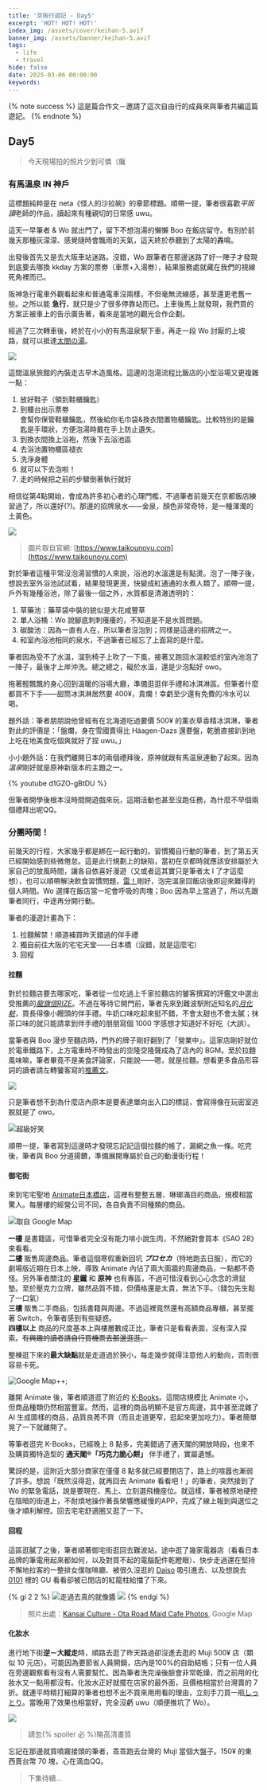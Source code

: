```yaml
---
title: '京阪行遊記 - Day5'
excerpt: 'HOT! HOT! HOT!'
index_img: /assets/cover/keihan-5.avif
banner_img: /assets/banner/keihan-5.avif
tags:
  - life
  - travel
hide: false
date: 2025-03-06 00:00:00
keywords:
---
```


<!-- Latex Protector: Remove "@" before use -->
<!--@lp:skip-all-->
<!--@lp:skip-some-->

<!-- EMSP Replacer: Auto replacement of double full-width white-space with &emsp;&emsp; -->

<!-- Spoiler Replacer: Replace ||text||  with {% spoiler text %} -->
<!--@sprp:skip-all-->

<!-- Footnote Reposer: Auto repositioning of all the footnotes in post -->
<!--@ft:skip-all-->

{% note success %}
這是篇合作文－邀請了這次自由行的成員來與筆者共編這篇遊記。
{% endnote %}

## Day5

> 今天現場拍的照片少到可憐（癱

### 有馬溫泉 IN 神戶

這標題純粹是在 neta《怪人的沙拉碗》的章節標題。順帶一提，筆者很喜歡*平阪讀*老師的作品，讀起來有種親切的日常感 uwu。

這天一早筆者 & Wo 就出門了，留下不想泡湯的懶懶 Boo 在飯店留守。有別於前幾天那種灰濛濛、感覺隨時會飄雨的天氣，這天終於恭聽到了太陽的轟鳴。

出發後首先又是去大阪車站迷路。沒錯，Wo 跟筆者在那邊迷路了好一陣子才發現到底要去哪換 kkday 方案的票劵（車票+入湯劵），結果服務處就藏在我們的視線死角裡而已。

阪神急行電車外觀看起來和普通電車沒兩樣，不但毫無流線感，甚至還更老舊一些。之所以能 **急行**，就只是少了很多停靠站而已。上車後馬上就發現，我們買的方案正被車上的告示廣告著，看來是當地的觀光合作企劃。

經過了三次轉車後，終於在小小的有馬温泉駅下車，再走一段 Wo 討厭的上坡路，就可以抵達[太閤の湯](https://maps.app.goo.gl/LKyKzQmjuq731z5D7)。

![](onnzenn.avif)

這間溫泉旅館的內裝走古早木造風格。這邊的泡湯流程比飯店的小型浴場又更複雜一點：

1. 放好鞋子（領到鞋櫃鑰匙）  
2. 到櫃台出示票劵  
   會幫你保管鞋櫃鑰匙，然後給你毛巾袋&換衣間置物櫃鑰匙。比較特別的是鑰匙是手環狀，方便泡湯時戴在手上防止遺失。  
3. 到換衣間換上浴袍，然後下去浴池區  
4. 去浴池置物櫃區褪衣  
5. 洗淨身體  
6. 就可以下去泡啦！  
7. 走的時候把之前的步驟倒著執行就好

相信從第4點開始，會成為許多初心者的心理門檻，不過筆者前幾天在京都飯店練習過了，所以還好(?)。那邊的招牌泉水——金泉，顏色非常奇特，是一種渾濁的土黃色。

![](official.avif)
> 圖片取自官網: [https://www.taikounoyu.com](https://www.taikounoyu.com)

對於筆者這種平常沒泡湯習慣的人來說，浴池的水溫還是有點燙。泡了一陣子後，想說去室外浴池試試看，結果發現更燙，快變成紅通通的水煮人類了。順帶一提，戶外有幾種浴池，除了最後一個之外，水質都是清澈透明的：

1. 草藥池：藥草袋中裝的貌似是大花咸豐草  
2. 單人浴桶：Wo 說腳底刺刺癢癢的，不知道是不是水質問題。  
3. 碳酸池：因為一直有人在，所以筆者沒泡到；同樣是這邊的招牌之一。  
4. 和室內浴池相同的泉水，不過筆者已經忘了上面寫的是什麼。

筆者因為受不了水溫，溜到椅子上吹了一下風，接著又跑回水溫較低的室內池泡了一陣子，最後才上岸沖洗。總之總之，礙於水溫，還是少泡點好 owo。

拖著輕飄飄的身心回到溫暖的浴場大廳，準備逛逛伴手禮和冰淇淋區。但筆者什麼都買不下手——甜筒冰淇淋居然要 400¥，貴爛！幸虧至少還有免費的冷水可以喝。

題外話：筆者朋朋說他曾經有在北海道吃過要價 500¥ 的薰衣草香精冰淇淋，筆者對此的評價是：「盤爛，身在雪國賣得比 Häagen-Dazs 還要盤，乾脆直接趴到地上吃在地美食吃個爽就好了捏 uwu。」

小小題外話：在我們離開日本的兩個禮拜後，原神就跟有馬温泉連動了起來。因為*溫泉*剛好就是原神新版本的主題之一。

<!-- 【原神】原神x有馬温泉コラボ 特別ムービー -->
{% youtube d1GZO-gBtDU %}

但筆者開學後根本沒時間開遊戲來玩，這期活動也甚至沒跑任務，為什麼不早個兩個禮拜出呢QQ。

### 分團時間！

前幾天的行程，大家幾乎都是綁在一起行動的。習慣獨自行動的筆者，到了第五天已經開始感到些微倦怠。這是此行規劃上的缺陷，當初在京都時就應該安排屬於大家自己的放風時間，讓各自依喜好漫遊（又或者這其實只是筆者太 Ⅰ 了才這麼想），也可以順帶解決飲食習慣問題，[雷！](https://phantom0174.github.io/2025/03/keihan-slack/#可以吃好一點)剛好，泡完溫泉回飯店後即迎來難得的個人時間。Wo 選擇在飯店當一坨會呼吸的肉塊；Boo 因為早上當過了，所以先跟筆者同行，中途再分開行動。

筆者的漫遊計畫為下：

1. 拉麵解禁！順道補買昨天錯過的伴手禮  
2. 獨自前往大阪的宅宅天堂——日本橋（沒錯，就是這麼宅）  
3. 回程

#### 拉麵

對於拉麵店要去哪家吃，筆者從一位吃過上千家拉麵店的饕客撰寫的評鑑文中選出受推薦的[*龍旗信RIZE*](https://maps.app.goo.gl/zHcLcmccjrRaNC7S9)。不過在等待它開門前，筆者先來到難波駅附近知名的[*月化粧*](https://maps.app.goo.gl/wrjRQWDJNgQaZDhd9)，買長得像小饅頭的伴手禮。牛奶口味吃起來挺不錯，不會太甜也不會太膩；抹茶口味的就只能請拿到伴手禮的朋朋寫個 1000 字感想才知道好不好吃（大誤）。

當筆者與 Boo 漫步至麵店時，門外的牌子剛好翻到了「營業中」。這家店剛好就位於電車鐵路下，上方電車時不時發出的空隆空隆聲成為了店內的 BGM。至於拉麵風味嘛，筆者畢竟不是美食評論家，只能說——嗯，就是拉麵。想看更多食品形容詞的讀者請左轉饕客寫的[推薦文](https://matcha-jp.com/tw/5959)。

![](ramen.avif)

只是筆者想不到為什麼店內原本是要表達單向出入口的標誌，會寫得像在玩密室逃脫就是了 owo。

![超級好笑](exit.avif)

順帶一提，筆者寫到這邊時才發現忘記記這個拉麵的帳了，漏網之魚一條。吃完後，筆者與 Boo 分道揚鑣，準備展開專屬於自己的動漫街行程！

#### 御宅街

來到宅宅聖地 [Animate日本橋店](https://maps.app.goo.gl/VwWahrKBfpchdzvK9)，這裡有整整五層、琳瑯滿目的商品，規模相當驚人。每層樓的經營公司不同，各自負責不同種類的商品。

![取自 Google Map](https://lh5.googleusercontent.com/p/AF1QipNjDTKESuKtY2VNzpQvkVDCCKpVEpWMiQ5lyt3D=s1024-v1)

**一樓** 是書籍區，可惜筆者完全沒有能力啃小說生肉，不然絕對會買本《SAO 28》來看看。  
**二樓** 販售周邊商品。筆者這個寒假重新回坑 ***プロセカ***（特地跑去日服），而它的劇場版近期在日本上映，導致 Animate 內佔了兩大面牆的周邊商品，一點都不奇怪。另外筆者關注的 **星鐵** 和 **原神** 也有專區，不過可惜沒看到心心念念的滑鼠墊。至於壓克力立牌，雖然品質不錯，但價格還是太貴，無法下手。（錢包先生鬆了一口氣）  
**三樓** 販售二手商品，包括書籍與周邊。不過這裡竟然還有高額商品專櫃，甚至擺著 Switch，令筆者感到有些疑惑。  
**四樓以上** 商品的尺度基本上與樓層數成正比，筆者只是看看表面，沒有深入探索。~~有興趣的讀者請自行買機票去那邊逛逛。~~

整棟逛下來的**最大缺點**就是走道過於狹小，每走幾步就得注意他人的動向，否則很容易卡死。

![Google Map++;](https://lh5.googleusercontent.com/p/AF1QipPAD9NfAq9sQEFIzXTvk0QwmRZ0cXnx1sDe2xA=s1024-v1)

離開 Animate 後，筆者順道逛了附近的 [K-Books](https://maps.app.goo.gl/ZcFc4jWaJAJ2FmM4A)。這間店規模比 Animate 小，但商品種類仍然相當豐富。然而，這裡的商品明顯不是官方周邊，其中甚至混雜了 AI 生成圖樣的商品，品質良莠不齊（而且走道更窄，逛起來更加吃力）。筆者簡單晃了一下就離開了。

等筆者逛完 K-Books，已經晚上 8 點多，完美錯過了通天閣的開放時段，也來不及購買獨特造型的 **通天閣®「巧克力脆心餅」** 伴手禮了，實屬遺憾。

驚訝的是，這附近大部分商家在僅僅 8 點多就已經要閉店了，路上的喧囂也漸弱了許多。想說「既然沒得逛，就再回去 Animate 看看吧！」的筆者，突然接到了 Wo 的緊急電話，說是要現在、馬上、立刻選飛機座位。就這樣，筆者被原地硬控在陰暗的街道上，不耐煩地操作著長榮響應緩慢的APP，完成了線上報到與選位之後才順利解控。回去宅宅舒適圈又逛了一下。

#### 回程

這區逛膩了之後，筆者順著御宅街逛回去難波站。途中逛了幾家電器店（看看日本品牌的筆電用起來都如何，以及對買不起的電腦配件乾瞪眼）、快步走過還在堅持不懈地拉客的一整排女僕咖啡廳、被很久沒逛的 [Daiso](https://maps.app.goo.gl/Ds7CB4ymgPHfhWbbA) 吸引進去、以及想說去 [0101](https://maps.app.goo.gl/irJfmRiPa8p6VTCg7) 裡的 GU 看看卻被已閉店的紅龍柱給擋了下來。

{% gi 2 2 %}
  ![走過去真的就像醬](maid_street.avif)
  ![](https://lh5.googleusercontent.com/p/AF1QipNIA8sf3FL6VkRI3V_IYMyNwOSikmm0bJQpPv13=s846-k-no)
{% endgi %}

> 照片出處：[Kansai Culture - Ota Road Maid Cafe Photos](https://kansaiculture.blogspot.com/2021/09/ota-road-maid-cafe-photos.html), Google Map

#### 化妝水

進行地下街**逆－大縱走**時，順路去逛了昨天路過卻沒進去逛的 Muji 500¥ 店（類似 10 元店）。可能因為要節省人員開銷，店內是100%的自助結帳；只有一位人員在旁邊觀察看有沒有人需要幫忙。因為筆者洗完澡後臉會非常乾燥，而之前用的化妝水又一點用都沒有。化妝水正好就擺在店家的最外面，且價格相當於台灣賣的 7 折。就連平時精打細算的筆者也想不出不買來用用看的理由，立刻手刀買一瓶[しっとり](https://shop.muji.tw/SalePage/Index/8913685)。當晚用了效果也相當好，完全沒虧 uwu（順便推坑了 Wo）。

![](muji.avif)

> 請忽{% spoiler 必 %}略高清畫質

忘記在那邊就買噴霧接頭的筆者，乖乖跑去台灣的 Muji 當個大盤子。150¥ 的東西賣台幣 70 塊，心在滴血QQ。

> 下集待續...
